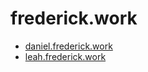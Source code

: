 # frederick.work
- [daniel.frederick.work](https://daniel.frederick.work)
- [leah.frederick.work](https://leah.frederick.work)
